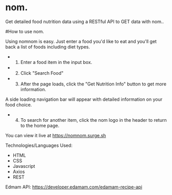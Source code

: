 <h1>nom.</h1>
Get detailed food nutrition data using a RESTful API to GET data with nom..


#How to use nom.

Using nomnom is easy. Just enter a food you'd like to eat and you'll get back a list of foods including diet types.

- 1. Enter a food item in the input box.
- 2. Click "Search Food"
- 3. After the page loads, click the "Get Nutrition Info" button to get more information.

A side loading navigation bar will appear with detailed information on your food choice.

- 4. To search for another item, click the nom logo in the header to return to the home page.

You can view it live at https://nomnom.surge.sh



Technologies/Languages Used:
* HTML
* CSS
* Javascript
* Axios
* REST

Edmam API: https://developer.edamam.com/edamam-recipe-api

